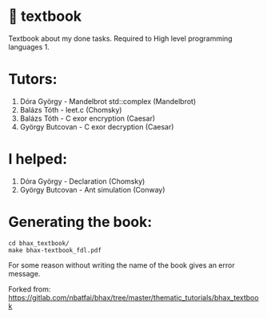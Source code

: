 # :blue_book: textbook
Textbook about my done tasks. Required to High level programming languages 1.

# Tutors:
1. Dóra György - Mandelbrot std::complex (Mandelbrot)
2. Balázs Tóth - leet.c (Chomsky)
3. Balázs Tóth - C exor encryption (Caesar)
4. György Butcovan - C exor decryption (Caesar)

# I helped:
1. Dóra György - Declaration (Chomsky)
2. György Butcovan - Ant simulation (Conway)

# Generating the book:
```
cd bhax_textbook/
make bhax-textbook_fdl.pdf
```
For some reason without writing the name of the book gives an error message.

Forked from: https://gitlab.com/nbatfai/bhax/tree/master/thematic_tutorials/bhax_textbook
